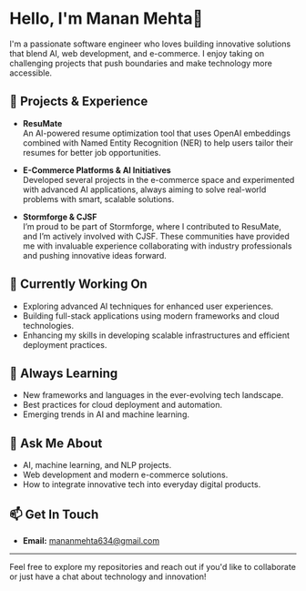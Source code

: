 # Hello, I'm Manan Mehta👋

I'm a passionate software engineer who loves building innovative solutions that blend AI, web development, and e-commerce. I enjoy taking on challenging projects that push boundaries and make technology more accessible.

## 🚀 Projects & Experience

- **ResuMate**  
  An AI-powered resume optimization tool that uses OpenAI embeddings combined with Named Entity Recognition (NER) to help users tailor their resumes for better job opportunities.

- **E-Commerce Platforms & AI Initiatives**  
  Developed several projects in the e-commerce space and experimented with advanced AI applications, always aiming to solve real-world problems with smart, scalable solutions.

- **Stormforge & CJSF**  
  I’m proud to be part of Stormforge, where I contributed to ResuMate, and I’m actively involved with CJSF. These communities have provided me with invaluable experience collaborating with industry professionals and pushing innovative ideas forward.

## 🔭 Currently Working On

- Exploring advanced AI techniques for enhanced user experiences.
- Building full-stack applications using modern frameworks and cloud technologies.
- Enhancing my skills in developing scalable infrastructures and efficient deployment practices.

## 🌱 Always Learning

- New frameworks and languages in the ever-evolving tech landscape.
- Best practices for cloud deployment and automation.
- Emerging trends in AI and machine learning.

## 💬 Ask Me About

- AI, machine learning, and NLP projects.
- Web development and modern e-commerce solutions.
- How to integrate innovative tech into everyday digital products.

## 📫 Get In Touch

- **Email:** [mananmehta634@gmail.com](mailto:mananmehta634@gmail.com)

---

Feel free to explore my repositories and reach out if you'd like to collaborate or just have a chat about technology and innovation!


